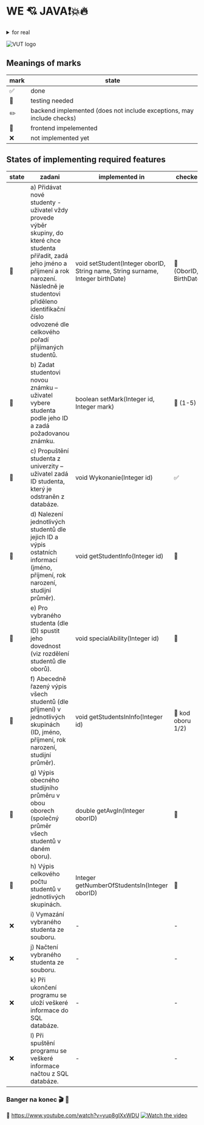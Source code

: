 # WE :cupid: JAVA:exclamation::boom::fire:
<details>
  <summary>for real</summary>
   :trollface:
</details>

![VUT logo](https://vizual.vut.cz/images/o5.png)

## Meanings of marks
| mark  | state |
| ------------- | ------------- |
| :white_check_mark:  | done  |
| :pushpin:  | testing needed  |
| :pencil2:  | backend implemented (does not include exceptions, may include checks)  |
| :newspaper:  | frontend impelemented  |
| :x:  | not implemented yet  |

## States of implementing required features

| state  | zadani | implemented in | checkes | exceptions |
| ------------- | ------------- | ------------- | ------------- | ------------- |
| :newspaper: |  a) Přidávat nové studenty - uživatel vždy provede výběr skupiny, do které chce studenta přiřadit, zadá jeho jméno a příjmení a rok narození. Následně je studentovi přiděleno identifikační číslo odvozené dle celkového pořadí přijímaných studentů. | void setStudent(Integer oborID, String name, String surname, Integer birthDate) | :pushpin: (OborID, BirthDate) | :x: |
| :newspaper: |  b) Zadat studentovi novou známku – uživatel vybere studenta podle jeho ID a zadá požadovanou známku. | boolean setMark(Integer id, Integer mark) | :pushpin: (1-5) | :x: |
| :newspaper: |  c) Propuštění studenta z univerzity – uživatel zadá ID studenta, který je odstraněn z databáze. | void Wykonanie(Integer id) | :white_check_mark: | :x: |
| :newspaper: |  d) Nalezení jednotlivých studentů dle jejich ID a výpis ostatních informací (jméno, příjmení, rok narození, studijní průměr). | void getStudentInfo(Integer id) |  :pushpin: | :x: |
| :newspaper: |  e) Pro vybraného studenta (dle ID) spustit jeho dovednost (viz rozdělení studentů dle oborů). | void specialAbility(Integer id) | :pushpin: | :x: |
| :newspaper: |  f) Abecedně řazený výpis všech studentů (dle příjmení) v jednotlivých skupinách (ID, jméno, příjmení, rok narození, studijní průměr). | void getStudentsInInfo(Integer id) | :pushpin: kod oboru 1/2) | :x: |
| :newspaper: |  g) Výpis obecného studijního průměru v obou oborech (společný průměr všech studentů v daném oboru). | double getAvgIn(Integer oborID) | :pushpin: | :x: |
| :newspaper: |  h) Výpis celkového počtu studentů v jednotlivých skupinách. | Integer getNumberOfStudentsIn(Integer oborID) | :pushpin: | :x: |
| :x: |  i) Vymazání vybraného studenta ze souboru. | - | - | - |
| :x: |  j) Načtení vybraného studenta ze souboru. | - | - | - |
| :x: |  k) Při ukončení programu se uloží veškeré informace do SQL databáze. | - | - | - |
| :x: |  l) Při spuštění programu se veškeré informace načtou z SQL databáze. | - | - | - |

### Banger na konec :clapper: :musical_note:
:link: https://www.youtube.com/watch?v=yup8gIXxWDU
[![Watch the video](https://img.youtube.com/vi/yup8gIXxWDU/hqdefault.jpg)](https://youtu.be/yup8gIXxWDU)